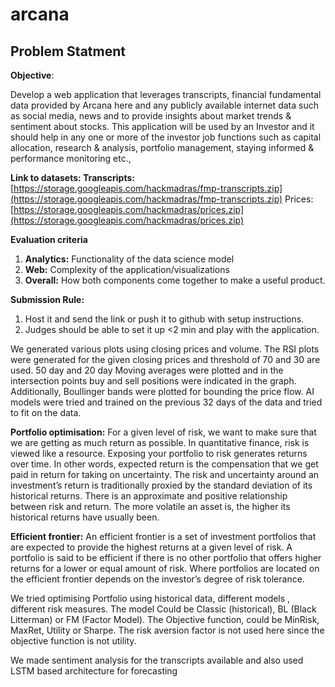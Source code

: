# arcana

## Problem Statment

**Objective**: 

Develop a web application that leverages transcripts, financial fundamental data provided by Arcana here and any publicly available internet data such as social media, news and  to provide insights about market trends & sentiment about stocks. This application will be used by an Investor and it should help in any one or more of the investor job functions such as capital allocation, research & analysis, portfolio management, staying informed & performance monitoring etc., 

**Link to datasets: 
      Transcripts:** [https://storage.googleapis.com/hackmadras/fmp-transcripts.zip](https://storage.googleapis.com/hackmadras/fmp-transcripts.zip)
      Prices: [https://storage.googleapis.com/hackmadras/prices.zip](https://storage.googleapis.com/hackmadras/prices.zip)

**Evaluation criteria**

1. **Analytics:** Functionality of the data science model 
2. **Web:** Complexity of the application/visualizations
3. **Overall:** How both components come together to make a useful product. 

**Submission Rule:** 

1. Host it and send the link or push it to github with setup instructions. 
2. Judges should be able to set it up <2 min and play with the application.

We generated various plots using closing prices and volume.
The RSI plots were generated for the given closing prices and threshold of 70 and 30 are used.
50 day and 20 day Moving averages were plotted and in the intersection points buy and sell positions were indicated in the graph.
Additionally, Boullinger bands were plotted for bounding the price flow. 
AI models were tried and trained on the previous 32 days of the data and tried to fit on the data.


**Portfolio optimisation:**
For a given level of risk, we want to make sure that we are getting as much return as possible. In quantitative finance, risk is viewed like a resource. Exposing your portfolio to risk generates returns over time. In other words, expected return is the compensation that we get paid in return for taking on uncertainty.
The risk and uncertainty around an investment’s return is traditionally proxied by the standard deviation of its historical returns.
There is an approximate and positive relationship between risk and return. The more volatile an asset is, the higher its historical returns have usually been.

**Efficient frontier:**
An efficient frontier is a set of investment portfolios that are expected to provide the highest returns at a given level of risk. A portfolio is said to be efficient if there is no other portfolio that offers higher returns for a lower or equal amount of risk. Where portfolios are located on the efficient frontier depends on the investor’s degree of risk tolerance.

We tried optimising Portfolio using historical data, different models , different risk measures.
The model Could be Classic (historical), BL (Black Litterman) or FM (Factor Model).
The Objective function, could be MinRisk, MaxRet, Utility or Sharpe.
The risk aversion factor is not used here since the objective function is not utility.

We made sentiment analysis for the transcripts available and also used LSTM based architecture for forecasting
